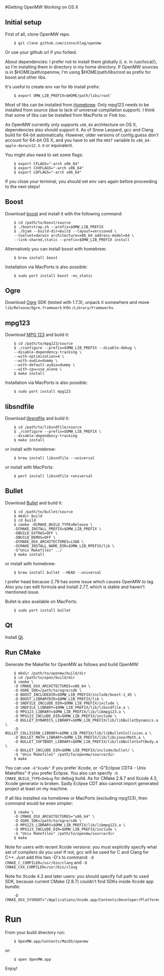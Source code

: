 #Getting OpenMW Working on OS X

## Initial setup
First of all, clone OpenMW repo.

        $ git clone github.com/zinnschlag/openmw

Or use your github url if you forked.

About dependencies: I prefer not to install them globally (i. e. in /usr/local/), so I'm installing them in directory in my home directory. If OpenMW sources is in $HOME/path/openmw, I'm using $HOME/path/libs/root as prefix for boost and other libs.

It's useful to create env var for lib install prefix:
        
        $ export OMW_LIB_PREFIX=$HOME/path/libs/root`

Most of libs can be installed from [Homebrew][homebrew]. Only mpg123 needs to be installed from source (due to lack of universal compilation support). I think that some of libs can be installed from MacPorts or Fink too.

As OpenMW currently only supports `x86_64` architecture on OS X, dependencies also should support it. As of Snow Leopard, gcc and Clang build for 64-bit automatically. However, older versions of config.guess don't account for 64-bit OS X, and you have to set the `HOST` variable to `x86_64-apple-darwin12.5.0` or equivalent.

You might also need to set some flags:

        $ export CFLAGS="-arch x86_64"
        $ export CXXFLAGS="-arch x86_64"
        $ export LDFLAGS="-arch x86_64"

If you close your terminal, you should set env vars again before proceeding to the next steps!

## Boost
Download [boost][boost] and install it with the following command:

        $ cd /path/to/boost/source
        $ ./bootstrap.sh --prefix=$OMW_LIB_PREFIX
        $ ./bjam --build-dir=build --layout=versioned \
        --toolset=darwin architecture=x86_64 address-model=64 \
        --link-shared,static --prefix=$OMW_LIB_PREFIX install
    
        
Alternatively you can install boost with homebrew:

        $ brew install boost
        
Installation via MacPorts is also possible:

        $ sudo port install boost -no_static

## Ogre
Download [Ogre][] SDK (tested with 1.7.3), unpack it somewhere and move
`lib/Release/Ogre.framework` into `/Library/Frameworks`.

## mpg123
Download [MPG 123][mpg123] and build it:

        $ cd /path/to/mpg123/source
        $ ./configure --prefix=$OMW_LIB_PREFIX --disable-debug \
        --disable-dependency-tracking \
        --with-optimization=4 \
        --with-audio=dummy \
        --with-default-audio=dummy \
        --with-cpu=sse_alone \
        $ make install

Installation via MacPorts is also possible:

        $ sudo port install mpg123

## libsndfile
Download [libsndfile][] and build it:

        $ cd /path/to/libsndfile/source
        $ ./configure --prefix=$OMW_LIB_PREFIX \
        --disable-dependency-tracking
        $ make install

or install with homebrew:

        $ brew install libsndfile --universal

or install with MacPorts:

        $ port install libsndfile +universal

## Bullet
Download [Bullet][] and build it:

        $ cd /path/to/bullet/source
        $ mkdir build
        $ cd build
        $ cmake -DCMAKE_BUILD_TYPE=Release \
        -DCMAKE_INSTALL_PREFIX=$OMW_LIB_PREFIX \
        -DBUILD_EXTRAS=OFF \
        -DBUILD_DEMOS=OFF \
        -DCMAKE_OSX_ARCHITECTURES=i386 \
        -DCMAKE_INSTALL_NAME_DIR=$OMW_LIB_RPEFIX/lib \
        -G"Unix Makefiles" ../
        $ make install

or install with homebrew:

        $ brew install bullet --HEAD --universal
    
I prefer head because 2.79 has some issue which causes OpenMW to lag. Also you can edit formula and install 2.77, which is stable and haven't mentioned issue.

Bullet is also available on MacPorts:

        $ sudo port install bullet

## Qt
Install [Qt][qt].

## Run CMake
Generate the Makefile for OpenMW as follows and build OpenMW:

        $ mkdir /path/to/openmw/build/dir
        $ cd /path/to/open/build/dir
        $ cmake \
        -D CMAKE_OSX_ARCHITECTURES=x86_64 \
        -D OGRE_SDK=/path/to/ogre/sdk \
        -D BOOST_INCLUDEDIR=$OMW_LIB_PREFIX/include/boost-1_45 \
        -D BOOST_LIBRARYDIR=$OMW_LIB_PREFIX/lib \
        -D SNDFILE_INCLUDE_DIR=$OMW_LIB_PREFIX/include \
        -D SNDFILE_LIBRARY=$OMW_LIB_PREFIX/lib/libsndfile.a \
        -D MPG123_LIBRARY=$OMW_LIB_PREFIX/lib/libmpg123.a \
        -D MPG123_INCLUDE_DIR=$OMW_LIB_PREFIX/include \
        -D BULLET_DYNAMICS_LIBRARY=$OMW_LIB_PREFIX/lib/libBulletDynamics.a \
        -D BULLET_COLLISION_LIBRARY=$OMW_LIB_PREFIX/lib/libBulletCollision.a \
        -D BULLET_MATH_LIBRARY=$OMW_LIB_PREFIX/lib/libLinearMath.a \
        -D BULLET_SOFTBODY_LIBRARY=$OMW_LIB_PREFIX/lib/libBulletSoftBody.a \
        -D BULLET_INCLUDE_DIR=$OMW_LIB_PREFIX/include/bullet/ \
        -G "Unix Makefiles" /path/to/openmw/source/dir
        $ make
    
You can use `-G"Xcode"` if you prefer Xcode, or -G"Eclipse CDT4 - Unix Makefiles"
if you prefer Eclipse. You also can specify `-D CMAKE_BUILD_TYPE=Debug` for debug
build. As for CMake 2.8.7 and Xcode 4.3, Xcode generator is broken. Sadly Eclipse CDT also cannot import generated project at least on my machine.

If all libs installed via homebrew or MacPorts (excluding mpg123), then command would be even simpler:

        $ cmake \
        -D CMAKE_OSX_ARCHITECTURES="x86_64" \
        -D OGRE_SDK=/path/to/ogre/sdk \
        -D MPG123_LIBRARY=$OMW_LIB_PREFIX/lib/libmpg123.a \
        -D MPG123_INCLUDE_DIR=$OMW_LIB_PREFIX/include \
        -G "Unix Makefiles" /path/to/openmw/source/dir
        $ make
    
Note for users with recent Xcode versions: you must explicitly specify what set of compilers do you use! If not, gcc will be used for C and Clang for C++. Just add this two -D's to command: `-D CMAKE_C_COMPILER=/usr/bin/clang` and `-D CMAKE_CXX_COMPILER=/usr/bin/clang`
    
Note for Xcode 4.3 and later users: you should specify full path to used SDK, because current CMake (2.8.7) couldn't find SDKs inside Xcode app bundle:
    
        -D CMAKE_OSX_SYSROOT="/Applications/Xcode.app/Contents/Developer/Platforms/MacOSX.platform/Developer/SDKs/MacOSX10.7.sdk"

# Run
From your build directory run:

        $ OpenMW.app/Contents/MacOS/openmw
or:

        $ open OpenMW.app    
Enjoy!

[homebrew]: https://github.com/mxcl/homebrew
[boost]: http://www.boost.org
[Ogre]: http://www.ogre3d.org
[Bullet]: http://bulletphysics.org
[mpg123]: http://www.mpg123.de
[libsndfile]: http://www.mega-nerd.com/libsndfile
[official website]: http://openmw.com
[Will Thimbleby's Ogre Framework]: http://www.thimbleby.net/ogre/
[qt]: http://qt.nokia.com/
